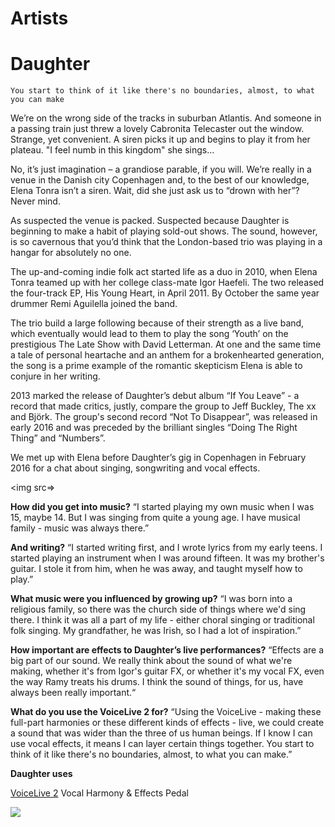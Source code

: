 # Artists
# Daughter 

```
You start to think of it like there's no boundaries, almost, to what you can make
```

We’re on the wrong side of the tracks in suburban Atlantis. And someone in a passing train just threw a lovely Cabronita Telecaster out the window. Strange, yet convenient. A siren picks it up and begins to play it from her plateau. "I feel numb in this kingdom" she sings…

No, it’s just imagination – a grandiose parable, if you will. We’re really in a venue in the Danish city Copenhagen and, to the best of our knowledge, Elena Tonra isn’t a siren. Wait, did she just ask us to “drown with her”? Never mind.

As suspected the venue is packed. Suspected because Daughter is beginning to make a habit of playing sold-out shows. The sound, however, is so cavernous that you’d think that the London-based trio was playing in a hangar for absolutely no one.

The up-and-coming indie folk act started life as a duo in 2010, when Elena Tonra teamed up with her college class-mate Igor Haefeli. The two released the four-track EP, His Young Heart, in April 2011. By October the same year drummer Remi Aguilella joined the band.

The trio build a large following because of their strength as a live band, which eventually would lead to them to play the song ‘Youth’ on the prestigious The Late Show with David Letterman. At one and the same time a tale of personal heartache and an anthem for a brokenhearted generation, the song is a prime example of the romantic skepticism Elena is able to conjure in her writing.

2013 marked the release of Daughter’s debut album “If You Leave” - a record that made critics, justly, compare the group to Jeff Buckley, The xx and Björk. The group's second record “Not To Disappear”, was released in early 2016 and was preceded by the brilliant singles “Doing The Right Thing” and “Numbers”.

We met up with Elena before Daughter’s gig in Copenhagen in February 2016 for a chat about singing, songwriting and vocal effects.

<img src=>

**How did you get into music?** “I started playing my own music when I was 15, maybe 14. But I was singing from quite a young age. I have musical family - music was always there.”

**And writing?** “I started writing first, and I wrote lyrics from my early teens. I started playing an instrument when I was around fifteen. It was my brother's guitar. I stole it from him, when he was away, and taught myself how to play.”

**What music were you influenced by growing up?** “I was born into a religious family, so there was the church side of things where we'd sing there. I think it was all a part of my life - either choral singing or traditional folk singing. My grandfather, he was Irish, so I had a lot of inspiration.”

**How important are effects to Daughter’s live performances?** “Effects are a big part of our sound. We really think about the sound of what we're making, whether it's from Igor's guitar FX, or whether it's my vocal FX, even the way Ramy treats his drums. I think the sound of things, for us, have always been really important.“

**What do you use the VoiceLive 2 for?** “Using the VoiceLive - making these full-part harmonies or these different kinds of effects - live, we could create a sound that was wider than the three of us human beings. If I know I can use vocal effects, it means I can layer certain things together. You start to think of it like there's no boundaries, almost, to what you can make.”


**Daughter uses**

[VoiceLive 2](http://web.archive.org/web/20170110102854/http://www.tc-helicon.com/en/products/voicelive-2/)
Vocal Harmony & Effects Pedal

[<img src="https://i.ytimg.com/vi/Q4SeGz_SSTA/maxresdefault.jpg">](https://www.youtube.com/watch?v=Q4SeGz_SSTA)
